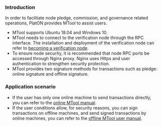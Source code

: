 
### Introduction

In order to facilitate node pledge, commission, and governance related operations, PlatON provides MTool to assist users.

- MTool supports Ubuntu 18.04 and Windows 10.
- MTool needs to connect to the verification node through the RPC interface. The installation and deployment of the verification node can refer to [becoming a verification node](en-us/Node/[English]-Install-Validator.md).
- To ensure node security, it is recommended that node RPC ports be accessed through Nginx proxy. Nginx uses Https and user authentication to strengthen security protection.
- MTool provides two signature methods for transactions such as pledge: online signature and offline signature.

### Application scenario

- If the user has only one online machine to send transactions directly, you can refer to the [online MTool manual](en-us/Tool/[English]-Online-MTOOl-user-manual.md).
- If the user conditions allow, for security reasons, you can sign transactions on offline machines, and send signed transactions by online machines, you can refer to the [offline MTool user manual](en-us/Tool/[English]-Offline-MTOOl-user-manual.md).